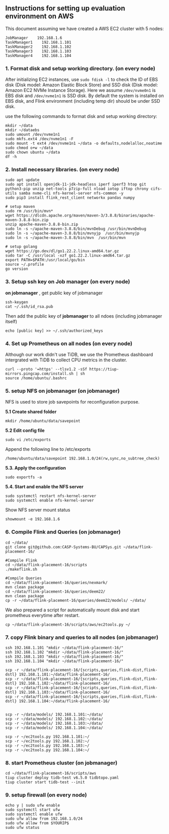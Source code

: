 ## Instructions for setting up evaluation environment on AWS

This document assuming we have created a AWS EC2 cluster with 5 nodes:
```
JobManager    192.168.1.6
TaskManager1    192.168.1.101
TaskManager2    192.168.1.102
TaskManager3    192.168.1.103
TaskManager4    192.168.1.104
```

### 1. Format disk and setup working directory.  (on every node)

After initializing EC2 instances, use `sudo fdisk -l` to check the ID of EBS disk (Disk model: Amazon Elastic Block Store) and SSD disk (Disk model: Amazon EC2 NVMe Instance Storage). 
Here we assume `/dev/nvme0n1` is EBS disk and `/dev/nvme1n1` is SSD disk. By default the system is installed on EBS disk, and Flink environment (including temp dir) should be under SSD disk.

use the following commands to format disk and setup working directory:

```
mkdir ~/data
mkdir ~/dataebs
sudo umount /dev/nvme1n1
sudo mkfs.ext4 /dev/nvme1n1 -F
sudo mount -t ext4 /dev/nvme1n1 ~/data -o defaults,nodelalloc,noatime
sudo chmod o+w ~/data
sudo chown ubuntu ~/data
df -h
```



### 2. Install necessary libraries.  (on every node)

```
sudo apt update
sudo apt install openjdk-11-jdk-headless iperf iperf3 htop git python3-pip unzip net-tools p7zip-full nload iotop iftop chrony cifs-utils samba nvme-cli nfs-kernel-server nfs-common -y
sudo pip3 install flink_rest_client networkx pandas numpy

# setup maven
sudo rm /usr/bin/mvn*
wget https://dlcdn.apache.org/maven/maven-3/3.8.8/binaries/apache-maven-3.8.8-bin.zip
unzip apache-maven-3.8.8-bin.zip
sudo ln -s ~/apache-maven-3.8.8/bin/mvnDebug /usr/bin/mvnDebug
sudo ln -s ~/apache-maven-3.8.8/bin/mvnyjp  /usr/bin/mvnyjp
sudo ln -s ~/apache-maven-3.8.8/bin/mvn  /usr/bin/mvn

# setup golang
wget https://go.dev/dl/go1.22.2.linux-amd64.tar.gz
sudo tar -C /usr/local -xzf go1.22.2.linux-amd64.tar.gz
export PATH=$PATH:/usr/local/go/bin
source ~/.profile
go version
```

### 3. Setup ssh key on Job manager  (on every node)

**on jobmanager** , get public key of jobmanager
```
ssh-keygen
cat ~/.ssh/id_rsa.pub
```

Then add the public key of **jobmanager** to all ndoes (including jobmanager itself)
```
echo [public key] >> ~/.ssh/authorized_keys
```

### 4. Set up Prometheus on all nodes  (on every node)

Although our work didn't use TiDB, we use the Prometheus dashboard intergrated with TiDB to collect CPU metrics in the cluster.

```
curl --proto '=https' --tlsv1.2 -sSf https://tiup-mirrors.pingcap.com/install.sh | sh
source /home/ubuntu/.bashrc
```

### 5. setup NFS on jobmanager  (on jobmanager)

NFS is used to store job savepoints for reconfiguration purpose. 

**5.1 Create shared folder**

```
mkdir /home/ubuntu/data/savepoint
```

**5.2 Edit config file**

```
sudo vi /etc/exports
```
Append the following line to /etc/exports
```
/home/ubuntu/data/savepoint 192.168.1.0/24(rw,sync,no_subtree_check)
```

**5.3. Apply the configuration**
```
sudo exportfs -a
```

**5.4. Start and enable the NFS server**
```
sudo systemctl restart nfs-kernel-server
sudo systemctl enable nfs-kernel-server
```

Show NFS server mount status
```
showmount -e 192.168.1.6
```

### 6. Compile Flink and Queries  (on jobmanager)

```
cd ~/data/
git clone git@github.com:CASP-Systems-BU/CAPSys.git ~/data/flink-placement-16/

#Compile Flink
cd ~/data/flink-placement-16/scripts
./makeflink.sh

#Compile Queries
cd ~/data/flink-placement-16/queries/nexmark/
mvn clean package
cd ~/data/flink-placement-16/queries/deem22/
mvn clean package
cp -r ~/data/flink-placement-16/queries/deem22/models/ ~/data/
```

We also prepared a script for automatically mount disk and start prometheus everytime after restart.  
```
cp ~/data/flink-placement-16/scripts/aws/ec2tools.py ~/
```

### 7. copy Flink binary and queries to all nodes  (on jobmanager)

```
ssh 192.168.1.101 "mkdir ~/data/flink-placement-16/"
ssh 192.168.1.102 "mkdir ~/data/flink-placement-16/"
ssh 192.168.1.103 "mkdir ~/data/flink-placement-16/"
ssh 192.168.1.104 "mkdir ~/data/flink-placement-16/"

scp -r ~/data/flink-placement-16/{scripts,queries,flink-dist,flink-dstl} 192.168.1.101:~/data/flink-placement-16/
scp -r ~/data/flink-placement-16/{scripts,queries,flink-dist,flink-dstl} 192.168.1.102:~/data/flink-placement-16/
scp -r ~/data/flink-placement-16/{scripts,queries,flink-dist,flink-dstl} 192.168.1.103:~/data/flink-placement-16/
scp -r ~/data/flink-placement-16/{scripts,queries,flink-dist,flink-dstl} 192.168.1.104:~/data/flink-placement-16/


scp -r ~/data/models/ 192.168.1.101:~/data/
scp -r ~/data/models/ 192.168.1.102:~/data/
scp -r ~/data/models/ 192.168.1.103:~/data/
scp -r ~/data/models/ 192.168.1.104:~/data/

scp -r ~/ec2tools.py 192.168.1.101:~/
scp -r ~/ec2tools.py 192.168.1.102:~/
scp -r ~/ec2tools.py 192.168.1.103:~/
scp -r ~/ec2tools.py 192.168.1.104:~/
```

### 8. start Prometheus cluster (on jobmanager)

```
cd ~/data/flink-placement-16/scripts/aws
tiup cluster deploy tidb-test v6.5.0 tidbtopo.yaml
tiup cluster start tidb-test --init
```
### 9. setup firewall (on every node)

```
echo y | sudo ufw enable
sudo systemctl start ufw
sudo systemctl enable ufw
sudo ufw allow from 192.168.1.0/24
sudo ufw allow from $YOURIP$
sudo ufw status
```
